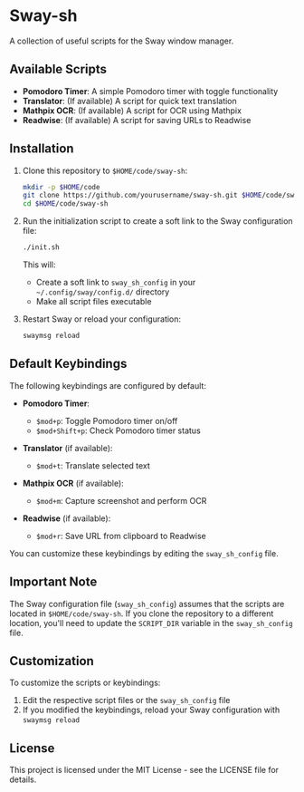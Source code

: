 # Sway-sh

A collection of useful scripts for the Sway window manager.

## Available Scripts

- **Pomodoro Timer**: A simple Pomodoro timer with toggle functionality
- **Translator**: (If available) A script for quick text translation
- **Mathpix OCR**: (If available) A script for OCR using Mathpix
- **Readwise**: (If available) A script for saving URLs to Readwise

## Installation

1. Clone this repository to `$HOME/code/sway-sh`:
   ```bash
   mkdir -p $HOME/code
   git clone https://github.com/yourusername/sway-sh.git $HOME/code/sway-sh
   cd $HOME/code/sway-sh
   ```

2. Run the initialization script to create a soft link to the Sway configuration file:
   ```bash
   ./init.sh
   ```
   This will:
   - Create a soft link to `sway_sh_config` in your `~/.config/sway/config.d/` directory
   - Make all script files executable

3. Restart Sway or reload your configuration:
   ```bash
   swaymsg reload
   ```

## Default Keybindings

The following keybindings are configured by default:

- **Pomodoro Timer**:
  - `$mod+p`: Toggle Pomodoro timer on/off
  - `$mod+Shift+p`: Check Pomodoro timer status

- **Translator** (if available):
  - `$mod+t`: Translate selected text

- **Mathpix OCR** (if available):
  - `$mod+m`: Capture screenshot and perform OCR

- **Readwise** (if available):
  - `$mod+r`: Save URL from clipboard to Readwise

You can customize these keybindings by editing the `sway_sh_config` file.

## Important Note

The Sway configuration file (`sway_sh_config`) assumes that the scripts are located in `$HOME/code/sway-sh`. If you clone the repository to a different location, you'll need to update the `SCRIPT_DIR` variable in the `sway_sh_config` file.

## Customization

To customize the scripts or keybindings:

1. Edit the respective script files or the `sway_sh_config` file
2. If you modified the keybindings, reload your Sway configuration with `swaymsg reload`

## License

This project is licensed under the MIT License - see the LICENSE file for details. 
